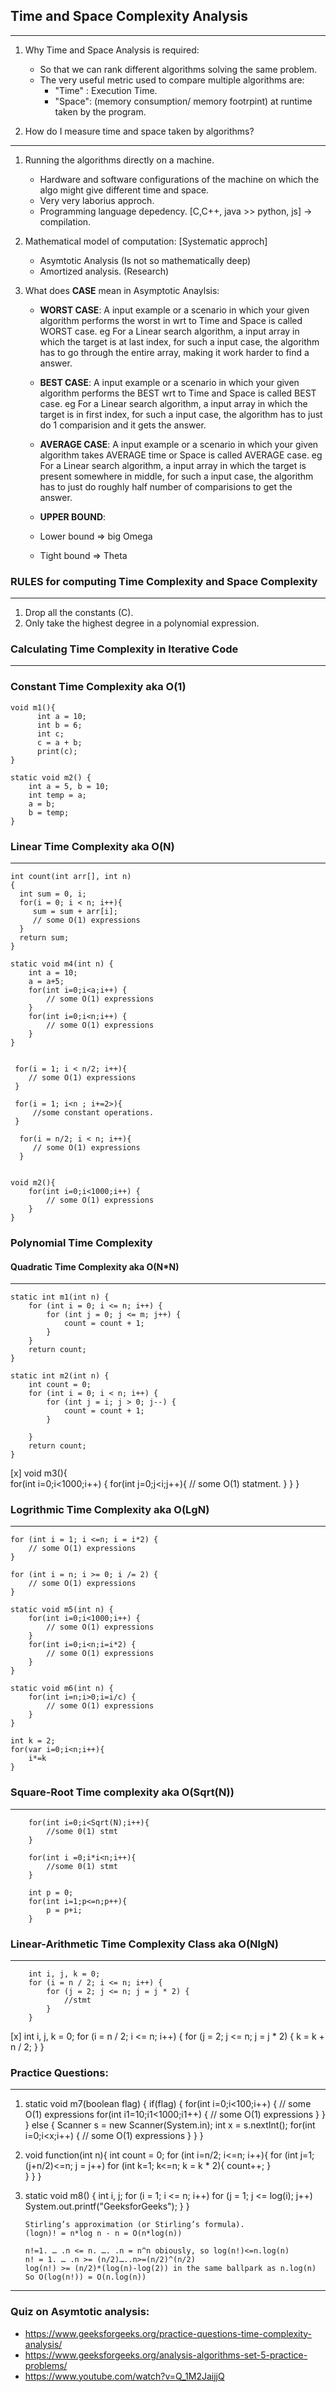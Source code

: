 ## 					Time and Space Complexity Analysis
-------------------------------------------------------------------------------------------------
 1. Why Time and Space Analysis is required:
	- So that we can rank different algorithms solving the same problem. 
	- The very useful metric used to compare multiple algorithms are:
		- "Time" : Execution Time.
		- "Space": (memory consumption/ memory footrpint) at runtime taken by the program.


2. How do I measure time and space taken by algorithms?
---------------------------------------------------------------------------------------------------
1. 	Running the algorithms directly on a machine. 
	- Hardware and software configurations of the machine on which the algo might give different time and space.
	- Very very laborius approch.
	- Programming language depedency. [C,C++, java >> python, js] -> compilation.

2. Mathematical model of computation: [Systematic approch]
	-  Asymtotic Analysis  (Is not so mathematically deep)
	-  Amortized analysis. (Research)


 2. What does **CASE** mean in Asymptotic Anaylsis:
	
	- **WORST CASE**: 
	 A input example or a scenario in which your given algorithm performs the worst in wrt to Time and Space is called WORST case. eg For a Linear search algorithm, a input array in which the target is at last index, for such a input case, the algorithm has to go through the entire array, making it work harder to find a answer.

	- **BEST CASE**: 
	 A input example or a scenario in which your given algorithm performs the BEST  wrt to Time and Space is called BEST case. eg For a Linear search algorithm, a input array in which the target is in first index, for such a input case, the algorithm has to just do 1 comparision and it gets the answer.

	- **AVERAGE CASE**:	
	A input example or a scenario in which your given algorithm takes AVERAGE time or Space is called AVERAGE case. eg For a Linear search algorithm, a input array in which the target is present somewhere in middle, for such a input case, the algorithm has to just do roughly half number of comparisions to get the answer.
	
    - **UPPER BOUND**:
		
	-	Lower bound => big Omega
	-	Tight bound => Theta 

### RULES for computing Time Complexity and Space Complexity 
-----------------------------------------------------------------------------------------------------
1. Drop all the constants (C).
2. Only take the highest degree in a polynomial expression.

### 	Calculating Time Complexity in Iterative Code
---------------------------------------------------------------------------------------------------------
###	    Constant Time Complexity aka O(1)
	
	void m1(){
		  int a = 10;
		  int b = 6;
		  int c;
		  c = a + b;
		  print(c);
	}

	static void m2() {
		int a = 5, b = 10;
		int temp = a;
		a = b;
		b = temp;
	}
		
    
### 	Linear Time Complexity aka O(N)	
--------------------------------------------------------------------------------------
	int count(int arr[], int n)
	{
	  int sum = 0, i;
	  for(i = 0; i < n; i++){
	     sum = sum + arr[i];
         // some O(1) expressions
	  }
	  return sum;
	}

	static void m4(int n) {
		int a = 10;
		a = a+5;
		for(int i=0;i<a;i++) {
			// some O(1) expressions
		}
		for(int i=0;i<n;i++) {
			// some O(1) expressions
		}
	}


	 for(i = 1; i < n/2; i++){
        // some O(1) expressions
	 }

	 for(i = 1; i<n ; i+=2>){
		 //some constant operations.
	 }

	  for(i = n/2; i < n; i++){
         // some O(1) expressions
	  }

	  
	void m2(){	
	 	for(int i=0;i<1000;i++) {
			// some O(1) expressions
		}
	}

### 	Polynomial Time Complexity 

#### 	Quadratic Time Complexity aka O(N*N)
--------------------------------------------------------------------------------------
	static int m1(int n) {	
		for (int i = 0; i <= n; i++) {
			for (int j = 0; j <= m; j++) {
				count = count + 1;
			}
		}
		return count;
	}

	static int m2(int n) {	
		int count = 0;
		for (int i = 0; i < n; i++) {
			for (int j = i; j > 0; j--) {
				count = count + 1;
			}
			        
		}
		return count;
	}

[x]	void m3(){	
	 for(int i=0;i<1000;i++) {
		for(int j=0;j<i;j++){
			// some O(1) statment.
		}
	 }
   }

### 	Logrithmic Time Complexity aka O(LgN)
--------------------------------------------------------------------------------------
    for (int i = 1; i <=n; i = i*2) {
        // some O(1) expressions
    }

    for (int i = n; i >= 0; i /= 2) {
        // some O(1) expressions
    }

	static void m5(int n) {
		for(int i=0;i<1000;i++) {
			// some O(1) expressions
		}
		for(int i=0;i<n;i=i*2) {
			// some O(1) expressions
		}
	}

	static void m6(int n) {
		for(int i=n;i>0;i=i/c) {
			// some O(1) expressions
		}
	}

	int k = 2;
	for(var i=0;i<n;i++){
		i*=k
	}

### 	Square-Root Time complexity aka O(Sqrt(N))
--------------------------------------------------------------------------------------
		for(int i=0;i<Sqrt(N);i++){
			//some 0(1) stmt
		}

	    for(int i =0;i*i<n;i++){
			//some 0(1) stmt
		}
		
		int p = 0;
		for(int i=1;p<=n;p++){
			p = p+i;
		}

### 	Linear-Arithmetic Time Complexity Class aka O(NlgN)
--------------------------------------------------------------------------------------
		int i, j, k = 0;
		for (i = n / 2; i <= n; i++) {
			for (j = 2; j <= n; j = j * 2) {
				//stmt 
			}
		}

[x]		int i, j, k = 0;
		for (i = n / 2; i <= n; i++) {
			for (j = 2; j <= n; j = j * 2) {
				k = k + n / 2;
			}
		}


### 	Practice Questions:
--------------------------------------------------------------------------------------
1.	static void m7(boolean flag) {
		if(flag) {
			for(int i=0;i<100;i++) {
				// some O(1) expressions
				for(int i1=10;i1<1000;i1++) {
					// some O(1) expressions
				}
			}
		}
		else {
			Scanner s = new Scanner(System.in);
			int x = s.nextInt();
			for(int i=0;i<x;i++) {
				// some O(1) expressions
			}
		}
	}

2. 	void function(int n){
		int count = 0;
		for (int i=n/2; i<=n; i++){
			for (int j=1; (j+n/2)<=n; j = j++)
				for (int k=1; k<=n; k = k * 2){
					count++;
				}	
			}
		}
	}

3. 	static void m8()
    {
	    int i, j;
	    for (i = 1; i <= n; i++)
		    for (j = 1; j <= log(i); j++)
			System.out.printf("GeeksforGeeks");
        }
    }
    ```
    Stirling’s approximation (or Stirling’s formula). 
    (logn)! = n*log n - n = O(n*log(n)) 

	n!=1. … .n <= n. …. .n = n^n obiously, so log(n!)<=n.log(n)
	n! = 1. … .n >= (n/2)…..n>=(n/2)^(n/2)
	log(n!) >= (n/2)*(log(n)-log(2)) in the same ballpark as n.log(n)
	So O(log(n!)) = O(n.log(n))
    ```
--------------------------------------------------------------------------------------


### Quiz on Asymtotic analysis:      
- https://www.geeksforgeeks.org/practice-questions-time-complexity-analysis/
- https://www.geeksforgeeks.org/analysis-algorithms-set-5-practice-problems/ 
- https://www.youtube.com/watch?v=Q_1M2JaijjQ 